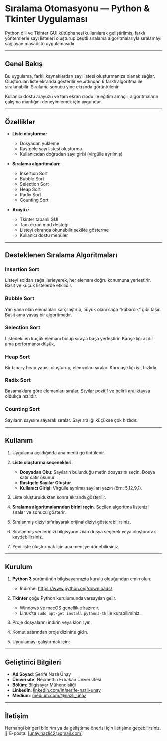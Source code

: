 
# Sıralama Otomasyonu — Python & Tkinter Uygulaması

Python dili ve Tkinter GUI kütüphanesi kullanılarak geliştirilmiş, farklı yöntemlerle sayı listeleri oluşturup çeşitli sıralama algoritmalarıyla sıralamayı sağlayan masaüstü uygulamasıdır.

---

## Genel Bakış

Bu uygulama, farklı kaynaklardan sayı listesi oluşturmanıza olanak sağlar.
Oluşturulan liste ekranda gösterilir ve ardından 6 farklı algoritma ile sıralanabilir. Sıralama sonucu yine ekranda görüntülenir.

Kullanıcı dostu arayüzü ve tam ekran modu ile eğitim amaçlı, algoritmaların çalışma mantığını deneyimlemek için uygundur.

---

## Özellikler

- **Liste oluşturma:**
  - Dosyadan yükleme
  - Rastgele sayı listesi oluşturma
  - Kullanıcıdan doğrudan sayı girişi (virgülle ayrılmış)

- **Sıralama algoritmaları:**
  - Insertion Sort
  - Bubble Sort
  - Selection Sort
  - Heap Sort
  - Radix Sort
  - Counting Sort

- **Arayüz:**
  - Tkinter tabanlı GUI
  - Tam ekran mod desteği
  - Listeyi ekranda okunabilir şekilde gösterme
  - Kullanıcı dostu menüler

---

## Desteklenen Sıralama Algoritmaları

### Insertion Sort  
Listeyi soldan sağa ilerleyerek, her elemanı doğru konumuna yerleştirir. Basit ve küçük listelerde etkilidir.

### Bubble Sort  
Yan yana olan elemanları karşılaştırıp, büyük olanı sağa “kabarcık” gibi taşır. Basit ama yavaş bir algoritmadır.

### Selection Sort  
Listedeki en küçük elemanı bulup sırayla başa yerleştirir. Karışıklığı azdır ama performansı düşük.

### Heap Sort  
Bir binary heap yapısı oluşturup, elemanları sıralar. Karmaşıklığı iyi, hızlıdır.

### Radix Sort  
Basamaklara göre elemanları sıralar. Sayılar pozitif ve belirli aralıktaysa oldukça hızlıdır.

### Counting Sort  
Sayıların sayısını sayarak sıralar. Sayı aralığı küçükse çok hızlıdır.

---

## Kullanım

1. Uygulama açıldığında ana menü görüntülenir.

2. **Liste oluşturma seçenekleri**:
   - **Dosyadan Oku**: Sayıların bulunduğu metin dosyasını seçin. Dosya satır satır okunur.
   - **Rastgele Sayılar Oluştur**
   - **Kullanıcı Girişi**: Virgülle ayrılmış sayıları yazın (örn: 5,12,9,1).

3. Liste oluşturulduktan sonra ekranda gösterilir.

4. **Sıralama algoritmalarından birini seçin**. Seçilen algoritma listenizi sıralar ve sonucu gösterir.

5. Sıralanmış diziyi sıfırlayarak orijinal diziyi gösterebilirsiniz.

6. Sıralanmış verilerinizi bilgisyarınızdan dosya seçerek veya oluşturarak kaydebilirsiniz.

7. Yeni liste oluşturmak için ana menüye dönebilirsiniz.

---

## Kurulum

1. **Python 3** sürümünün bilgisayarınızda kurulu olduğundan emin olun.  
   - İndirme: https://www.python.org/downloads/

2. **Tkinter** çoğu Python kurulumunda varsayılan gelir.  
   - Windows ve macOS genellikle hazırdır.  
   - Linux'ta `sudo apt-get install python3-tk` ile kurabilirsiniz.

3. Proje dosyalarını indirin veya klonlayın.

4. Komut satırından proje dizinine gidin.

5. Uygulamayı çalıştırmak için:

---
## Geliştirici Bilgileri

- **Ad Soyad**: Şerife Nazlı Ünay  
- **Üniversite**: Necmettin Erbakan Üniversitesi  
- **Bölüm**: Bilgisayar Mühendisliği
- **LinkedIn**: [linkedin.com/in/serife-nazli-unay](https://www.linkedin.com/in/serife-nazli-unay/)  
- **Medium**: [medium.com/@nazli_unay](https://medium.com/@nazli_unay)

---

## İletişim

Herhangi bir geri bildirim ya da geliştirme önerisi için iletişime geçebilirsiniz.  
📧 E-posta: [unay.nazli42@gmail.com]

